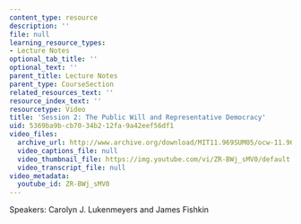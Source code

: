 ```yaml
---
content_type: resource
description: ''
file: null
learning_resource_types:
- Lecture Notes
optional_tab_title: ''
optional_text: ''
parent_title: Lecture Notes
parent_type: CourseSection
related_resources_text: ''
resource_index_text: ''
resourcetype: Video
title: 'Session 2: The Public Will and Representative Democracy'
uid: 5369ba9b-cb70-34b2-12fa-9a42eef56df1
video_files:
  archive_url: http://www.archive.org/download/MIT11.969SUM05/ocw-11.969-clip2-220k.mp4
  video_captions_file: null
  video_thumbnail_file: https://img.youtube.com/vi/ZR-BWj_sMV0/default.jpg
  video_transcript_file: null
video_metadata:
  youtube_id: ZR-BWj_sMV0
---
```


Speakers: Carolyn J. Lukenmeyers and James Fishkin